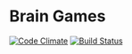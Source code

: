 # Brain Games
[![Code Climate](https://lima.codeclimate.com/github/ReDBrother/project-lvl1-s69/badges/gpa.svg)](https://lima.codeclimate.com/github/ReDBrother/project-lvl1-s69) [![Build Status](https://travis-ci.org/ReDBrother/project-lvl1-s69.svg?branch=master)](https://travis-ci.org/ReDBrother/project-lvl1-s69)
